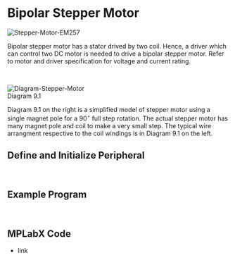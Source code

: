 # Bipolar Stepper Motor

![Stepper-Motor-EM257](https://github.com/user-attachments/assets/9e7d37e2-90f5-4b76-ab52-3e1ae5d8dac5)
<br/>

Bipolar stepper motor has a stator drived by two coil. Hence, a driver which can control two DC motor is needed to drive a bipolar stepper motor. Refer to motor and driver specification for voltage and current rating.
<br/>

<br/>

![Diagram-Stepper-Motor](https://github.com/user-attachments/assets/a2658671-7061-4ac1-9dd6-8242d79ddaa4)
<br/>
Diagram 9.1

Diagram 9.1 on the right is a simplified model of stepper motor using a single magnet pole for a $90^\circ$ full step rotation. The actual stepper motor has many magnet pole and coil to make a very small step. The typical wire arrangment respective to the coil windings is in Diagram 9.1 on the left.

## Define and Initialize Peripheral

<br/>

## Example Program

<br/>

## MPLabX Code

* link
<br/>

<br/>
